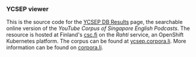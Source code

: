 ### YCSEP viewer

This is the source code for the [YCSEP DB Results](https://ycsep.corpora.li) page, the searchable online version of the *YouTube Corpus of Singapore English Podcasts*. The resource is hosted at Finland's [csc.fi](https://csc.fi) on the *Rahti* service, an OpenShift Kubernetes platform. The corpus can be found at [ycsep.corpora.li](https://ycsep.corpora.li). More information can be found on [corpora.li](https://corpora.li). ![]()
